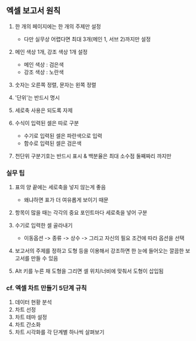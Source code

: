## 엑셀 보고서 원칙

1. 한 개의 페이지에는 한 개의 주제만 설정
    - 다만 실무상 어렵다면 최대 3개(메인 1, 서브 2)까지만 설정

2. 메인 색상 1개, 강조 색상 1개 설정
    - 메인 색상 : 검은색
    - 강조 색상 : 노란색

3. 숫자는 오른쪽 정렬, 문자는 왼쪽 정렬

4. '단위'는 반드시 명시

5. 세로축 사용은 되도록 자제

6. 수식이 입력된 셀은 따로 구분
    - 수기로 입력된 셀은 파란색으로 입력
    - 함수로 입력된 셀은 검은색

7. 천단위 구분기호는 반드시 표시 & 백분율은 최대 소수점 둘째짜리 까지만


### 실무 팁
1. 표의 양 끝에는 세로축을 넣지 않는게 좋음
    - 왜냐하면 표가 더 여유롭게 보이기 때문

2. 항목이 많을 때는 각각의 중요 포인트마다 세로축을 넣어 구분

3. 수기로 입력한 셀 골라내기
    - 이동옵션 -> 종류 -> 상수 -> 그리고 자신의 필요 조건에 따라 옵션을 선택

4. 보고서의 주제를 정하고 도형 등을 이용해서 강조하면 한 눈에 들어오는 깔끔한 보고서를 만들 수 있음

5. Alt 키를 누른 채 도형을 그리면 셀 위치/너비에 맞춰서 도형이 삽입됨

### cf. 엑셀 차트 만들기 5단계 규칙
1. 데이터 현황 분석
2. 차트 선정
3. 차트 테마 설정
4. 차트 간소화
5. 차트 시각화를 각 단계별 하나씩 살펴보기